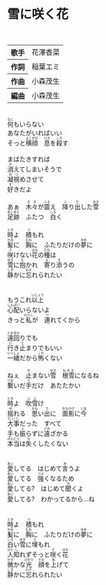 <h1>雪に咲く花</h1>
<br>
<table>
<tbody>
<tr>
<th>歌手</th>
<td>花澤香菜</td>
</tr>
<tr>
<th>作詞</th>
<td>稲葉エミ</td>
</tr>
<tr>
<th>作曲</th>
<td>小森茂生</td>
</tr>
<tr>
<th>編曲</th>
<td>小森茂生</td>
</tr>
</tbody>
</table>
<br>
<div>
<ruby>何<rp>(</rp><rt>なに</rt><rp>)</rp></ruby>もいらない<br>
あなたがいればいい<br>
そっと<ruby>横顔<rp>(</rp><rt>よこがお</rt><rp>)</rp></ruby>　<ruby>息<rp>(</rp><rt>いき</rt><rp>)</rp></ruby>を<ruby>殺<rp>(</rp><rt>ころ</rt><rp>)</rp></ruby>す<br>
<br>
まばたきすれば<br>
<ruby>消<rp>(</rp><rt>き</rt><rp>)</rp></ruby>えてしまいそうで<br>
<ruby>凝視<rp>(</rp><rt>みつ</rt><rp>)</rp></ruby>めさせて<br>
<ruby>好<rp>(</rp><rt>す</rt><rp>)</rp></ruby>きだよ<br>
<br>
あぁ　<ruby>木々<rp>(</rp><rt>きき</rt><rp>)</rp></ruby>が<ruby>震<rp>(</rp><rt>ふる</rt><rp>)</rp></ruby>え　<ruby>降<rp>(</rp><rt>ふ</rt><rp>)</rp></ruby>り<ruby>出<rp>(</rp><rt>だ</rt><rp>)</rp></ruby>した<ruby>雪<rp>(</rp><rt>ゆき</rt><rp>)</rp></ruby><br>
<ruby>足跡<rp>(</rp><rt>あしあと</rt><rp>)</rp></ruby>　ふたつ　<ruby>白<rp>(</rp><rt>しろ</rt><rp>)</rp></ruby>く<br>
<br>
<ruby>時<rp>(</rp><rt>とき</rt><rp>)</rp></ruby>よ　<ruby>積<rp>(</rp><rt>つ</rt><rp>)</rp></ruby>もれ<br>
<ruby>髪<rp>(</rp><rt>かみ</rt><rp>)</rp></ruby>に　<ruby>胸<rp>(</rp><rt>むね</rt><rp>)</rp></ruby>に　ふたりだけの<ruby>夢<rp>(</rp><rt>ゆめ</rt><rp>)</rp></ruby>に<br>
<ruby>咲<rp>(</rp><rt>さ</rt><rp>)</rp></ruby>けない<ruby>花<rp>(</rp><rt>はな</rt><rp>)</rp></ruby>の<ruby>種<rp>(</rp><rt>たね</rt><rp>)</rp></ruby>は<br>
<ruby>雪<rp>(</rp><rt>ゆき</rt><rp>)</rp></ruby>に<ruby>抱<rp>(</rp><rt>だ</rt><rp>)</rp></ruby>かれ　<ruby>寄<rp>(</rp><rt>よ</rt><rp>)</rp></ruby>り<ruby>添<rp>(</rp><rt>そ</rt><rp>)</rp></ruby>うの<br>
<ruby>静<rp>(</rp><rt>しず</rt><rp>)</rp></ruby>かに<ruby>忘<rp>(</rp><rt>わす</rt><rp>)</rp></ruby>れられたい<br>
<br>
<br>
もうこれ<ruby>以上<rp>(</rp><rt>いじょう</rt><rp>)</rp></ruby><br>
<ruby>心配<rp>(</rp><rt>しんぱい</rt><rp>)</rp></ruby>いらないよ<br>
きっと<ruby>私<rp>(</rp><rt>わたし</rt><rp>)</rp></ruby>が　<ruby>連<rp>(</rp><rt>つ</rt><rp>)</rp></ruby>れてくから<br>
<br>
<ruby>遠回<rp>(</rp><rt>とおまわ</rt><rp>)</rp></ruby>りでも<br>
<ruby>行<rp>(</rp><rt>い</rt><rp>)</rp></ruby>き<ruby>止<rp>(</rp><rt>と</rt><rp>)</rp></ruby>まりでもいい<br>
<ruby>一緒<rp>(</rp><rt>いっしょ</rt><rp>)</rp></ruby>だから<ruby>怖<rp>(</rp><rt>こわ</rt><rp>)</rp></ruby>くない<br>
<br>
ねぇ　<ruby>止<rp>(</rp><rt>や</rt><rp>)</rp></ruby>まない<ruby>雪<rp>(</rp><rt>ゆき</rt><rp>)</rp></ruby>　<ruby>根雪<rp>(</rp><rt>ねゆき</rt><rp>)</rp></ruby>になるね<br>
<ruby>繋<rp>(</rp><rt>つな</rt><rp>)</rp></ruby>いだ<ruby>手<rp>(</rp><rt>て</rt><rp>)</rp></ruby>だけ　あたたかい<br>
<br>
<ruby>時<rp>(</rp><rt>とき</rt><rp>)</rp></ruby>よ　<ruby>吹雪<rp>(</rp><rt>ふぶ</rt><rp>)</rp></ruby>け<br>
<ruby>揺<rp>(</rp><rt>ゆ</rt><rp>)</rp></ruby>れる　<ruby>思<rp>(</rp><rt>おも</rt><rp>)</rp></ruby>い<ruby>出<rp>(</rp><rt>で</rt><rp>)</rp></ruby>に　<ruby>面影<rp>(</rp><rt>おもかげ</rt><rp>)</rp></ruby>に<ruby>今<rp>(</rp><rt>いま</rt><rp>)</rp></ruby><br>
<ruby>大事<rp>(</rp><rt>だいじ</rt><rp>)</rp></ruby>だった　すべて<br>
<ruby>手<rp>(</rp><rt>て</rt><rp>)</rp></ruby>も<ruby>振<rp>(</rp><rt>ふ</rt><rp>)</rp></ruby>らずに<ruby>遠<rp>(</rp><rt>とお</rt><rp>)</rp></ruby>ざかる<br>
<ruby>本当<rp>(</rp><rt>ほんとう</rt><rp>)</rp></ruby>は<ruby>失<rp>(</rp><rt>な</rt><rp>)</rp></ruby>くしたくない<br>
<br>
<br>
<ruby>愛<rp>(</rp><rt>あい</rt><rp>)</rp></ruby>してる　はじめて<ruby>言<rp>(</rp><rt>ゆ</rt><rp>)</rp></ruby>うよ<br>
<ruby>愛<rp>(</rp><rt>あい</rt><rp>)</rp></ruby>してる　<ruby>強<rp>(</rp><rt>つよ</rt><rp>)</rp></ruby>くなるため<br>
<ruby>愛<rp>(</rp><rt>あい</rt><rp>)</rp></ruby>してる?　はじめて<ruby>聞<rp>(</rp><rt>き</rt><rp>)</rp></ruby>くよ<br>
<ruby>愛<rp>(</rp><rt>あい</rt><rp>)</rp></ruby>してる?　わかってるから…ね<br>
<br>
<br>
<ruby>時<rp>(</rp><rt>とき</rt><rp>)</rp></ruby>よ　<ruby>積<rp>(</rp><rt>つ</rt><rp>)</rp></ruby>もれ<br>
<ruby>髪<rp>(</rp><rt>かみ</rt><rp>)</rp></ruby>に　<ruby>胸<rp>(</rp><rt>むね</rt><rp>)</rp></ruby>に　ふたりだけの<ruby>夢<rp>(</rp><rt>ゆめ</rt><rp>)</rp></ruby>に<br>
<ruby>白<rp>(</rp><rt>しろ</rt><rp>)</rp></ruby>い<ruby>雪<rp>(</rp><rt>ゆき</rt><rp>)</rp></ruby>に<ruby>埋<rp>(</rp><rt>う</rt><rp>)</rp></ruby>もれ<br>
<ruby>人<rp>(</rp><rt>ひと</rt><rp>)</rp></ruby><ruby>知<rp>(</rp><rt>し</rt><rp>)</rp></ruby>れずそっと<ruby>咲<rp>(</rp><rt>さ</rt><rp>)</rp></ruby>く<ruby>花<rp>(</rp><rt>はな</rt><rp>)</rp></ruby><br>
<ruby>微<rp>(</rp><rt>かす</rt><rp>)</rp></ruby>かな<ruby>光<rp>(</rp><rt>ひかり</rt><rp>)</rp></ruby>　<ruby>顔<rp>(</rp><rt>かお</rt><rp>)</rp></ruby>を<ruby>上<rp>(</rp><rt>あ</rt><rp>)</rp></ruby>げて<br>
<ruby>静<rp>(</rp><rt>しず</rt><rp>)</rp></ruby>かに<ruby>忘<rp>(</rp><rt>わす</rt><rp>)</rp></ruby>れられたい
</div>
